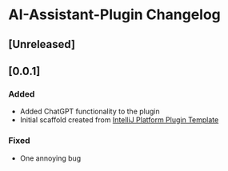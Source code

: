 <!-- Keep a Changelog guide -> https://keepachangelog.com -->

# AI-Assistant-Plugin Changelog

## [Unreleased]
## [0.0.1]
### Added
- Added ChatGPT functionality to the plugin
- Initial scaffold created from [IntelliJ Platform Plugin Template](https://github.com/JetBrains/intellij-platform-plugin-template)

### Fixed
- One annoying bug